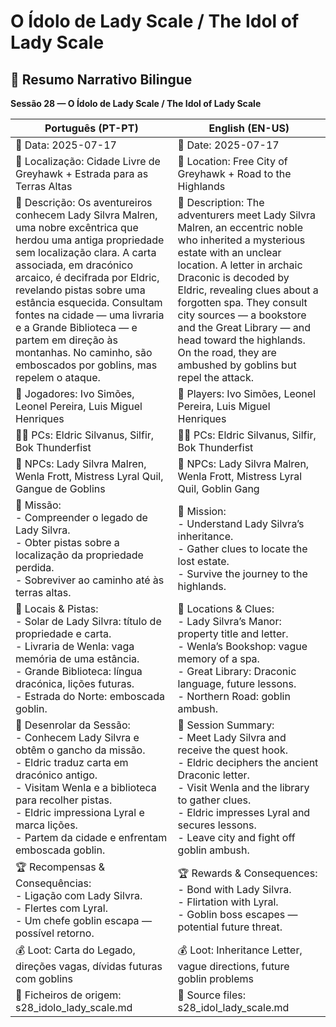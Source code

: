 # O Ídolo de Lady Scale / The Idol of Lady Scale
## 📜 Resumo Narrativo Bilingue  
**Sessão 28 — O Ídolo de Lady Scale / The Idol of Lady Scale**

| Português (PT-PT) | English (EN-US) |
|------------------|-----------------|
| 📅 Data: 2025-07-17 | 📅 Date: 2025-07-17 |
| 📍 Localização: Cidade Livre de Greyhawk + Estrada para as Terras Altas | 📍 Location: Free City of Greyhawk + Road to the Highlands |
| 📝 Descrição: Os aventureiros conhecem Lady Silvra Malren, uma nobre excêntrica que herdou uma antiga propriedade sem localização clara. A carta associada, em dracónico arcaico, é decifrada por Eldric, revelando pistas sobre uma estância esquecida. Consultam fontes na cidade — uma livraria e a Grande Biblioteca — e partem em direção às montanhas. No caminho, são emboscados por goblins, mas repelem o ataque. | 📝 Description: The adventurers meet Lady Silvra Malren, an eccentric noble who inherited a mysterious estate with an unclear location. A letter in archaic Draconic is decoded by Eldric, revealing clues about a forgotten spa. They consult city sources — a bookstore and the Great Library — and head toward the highlands. On the road, they are ambushed by goblins but repel the attack. |
| 🎲 Jogadores: Ivo Simões, Leonel Pereira, Luis Miguel Henriques | 🎲 Players: Ivo Simões, Leonel Pereira, Luis Miguel Henriques |
| 🧙‍♂️ PCs: Eldric Silvanus, Silfir, Bok Thunderfist | 🧙‍♂️ PCs: Eldric Silvanus, Silfir, Bok Thunderfist |
| 👥 NPCs: Lady Silvra Malren, Wenla Frott, Mistress Lyral Quil, Gangue de Goblins | 👥 NPCs: Lady Silvra Malren, Wenla Frott, Mistress Lyral Quil, Goblin Gang |
| 🎯 Missão: <br>- Compreender o legado de Lady Silvra. <br>- Obter pistas sobre a localização da propriedade perdida. <br>- Sobreviver ao caminho até às terras altas. | 🎯 Mission: <br>- Understand Lady Silvra’s inheritance. <br>- Gather clues to locate the lost estate. <br>- Survive the journey to the highlands. |
| 📌 Locais & Pistas: <br>- Solar de Lady Silvra: título de propriedade e carta.<br>- Livraria de Wenla: vaga memória de uma estância.<br>- Grande Biblioteca: língua dracónica, lições futuras.<br>- Estrada do Norte: emboscada goblin. | 📌 Locations & Clues: <br>- Lady Silvra’s Manor: property title and letter.<br>- Wenla’s Bookshop: vague memory of a spa.<br>- Great Library: Draconic language, future lessons.<br>- Northern Road: goblin ambush. |
| 📜 Desenrolar da Sessão: <br>- Conhecem Lady Silvra e obtêm o gancho da missão.<br>- Eldric traduz carta em dracónico antigo.<br>- Visitam Wenla e a biblioteca para recolher pistas.<br>- Eldric impressiona Lyral e marca lições.<br>- Partem da cidade e enfrentam emboscada goblin. | 📜 Session Summary: <br>- Meet Lady Silvra and receive the quest hook.<br>- Eldric deciphers the ancient Draconic letter.<br>- Visit Wenla and the library to gather clues.<br>- Eldric impresses Lyral and secures lessons.<br>- Leave city and fight off goblin ambush. |
| 🏆 Recompensas & Consequências: <br>- Ligação com Lady Silvra.<br>- Flertes com Lyral.<br>- Um chefe goblin escapa — possível retorno. | 🏆 Rewards & Consequences: <br>- Bond with Lady Silvra.<br>- Flirtation with Lyral.<br>- Goblin boss escapes — potential future threat. |
| 💰 Loot: Carta do Legado, direções vagas, dívidas futuras com goblins | 💰 Loot: Inheritance Letter, vague directions, future goblin problems |
| 📂 Ficheiros de origem: s28_idolo_lady_scale.md | 📂 Source files: s28_idol_lady_scale.md |
